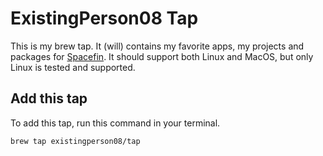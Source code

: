 # ExistingPerson08 Tap

This is my brew tap. It (will) contains my favorite apps, my projects and packages for [Spacefin](https://github.com/ExistingPerson08/Spacefin). It should support both Linux and MacOS, but only Linux is tested and supported.

## Add this tap

To add this tap, run this command in your terminal.

```bash
brew tap existingperson08/tap
```
